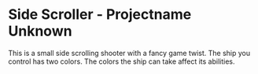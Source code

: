 # Side Scroller - Projectname Unknown

This is a small side scrolling shooter with a fancy game twist. The ship you control has two colors. The colors the ship can take affect its abilities.
